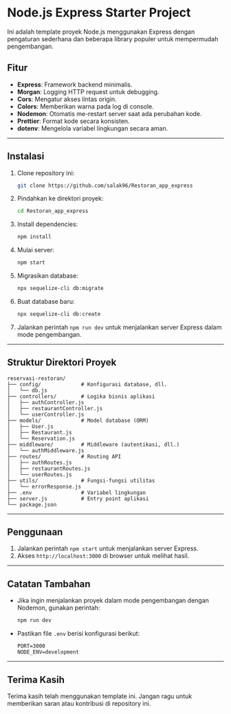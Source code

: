 # Node.js Express Starter Project

Ini adalah template proyek Node.js menggunakan Express dengan pengaturan sederhana dan beberapa library populer untuk mempermudah pengembangan.

## Fitur
- **Express**: Framework backend minimalis.
- **Morgan**: Logging HTTP request untuk debugging.
- **Cors**: Mengatur akses lintas origin.
- **Colors**: Memberikan warna pada log di console.
- **Nodemon**: Otomatis me-restart server saat ada perubahan kode.
- **Prettier**: Format kode secara konsisten.
- **dotenv**: Mengelola variabel lingkungan secara aman.

---

## Instalasi

1. Clone repository ini:

   ```bash
   git clone https://github.com/salak96/Restoran_app_express
   ```

2. Pindahkan ke direktori proyek:

   ```bash
   cd Restoran_app_express
   ```

3. Install dependencies:

   ```bash
   npm install
   ```

4. Mulai server:

   ```bash
   npm start
   ```
5. Migrasikan database:

   ```bash
   npx sequelize-cli db:migrate
   ```
6. Buat database baru:

   ```bash
   npx sequelize-cli db:create
   ```
7. Jalankan perintah `npm run dev` untuk menjalankan server Express dalam mode pengembangan.
   
---

## Struktur Direktori Proyek

```plaintext
reservasi-restoran/
├── config/             # Konfigurasi database, dll.
│   └── db.js
├── controllers/        # Logika bisnis aplikasi
│   ├── authController.js
│   ├── restaurantController.js
│   └── userController.js
├── models/             # Model database (ORM)
│   ├── User.js
│   ├── Restaurant.js
│   └── Reservation.js
├── middleware/         # Middleware (autentikasi, dll.)
│   └── authMiddleware.js
├── routes/             # Routing API
│   ├── authRoutes.js
│   ├── restaurantRoutes.js
│   └── userRoutes.js
├── utils/              # Fungsi-fungsi utilitas
│   └── errorResponse.js
├── .env                # Variabel lingkungan
├── server.js           # Entry point aplikasi
└── package.json
```

---

## Penggunaan

1. Jalankan perintah `npm start` untuk menjalankan server Express.
2. Akses `http://localhost:3000` di browser untuk melihat hasil.

---

## Catatan Tambahan

- Jika ingin menjalankan proyek dalam mode pengembangan dengan Nodemon, gunakan perintah:
  ```bash
  npm run dev
  ```
- Pastikan file `.env` berisi konfigurasi berikut:
  ```plaintext
  PORT=3000
  NODE_ENV=development
  ```

---

## Terima Kasih

Terima kasih telah menggunakan template ini. Jangan ragu untuk memberikan saran atau kontribusi di repository ini.

